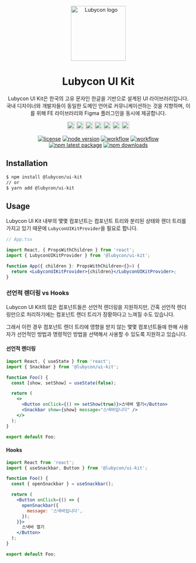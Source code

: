 <p align="center">
  <img width="150" src="https://d2x9jxyr47nlkc.cloudfront.net/logo/symbol-color.svg" alt="Lubycon logo">
</p>

<h1 align="center">Lubycon UI Kit</h1>

<p align="center">
  Lubycon UI Kit은 한국의 고유 문자인 한글을 기반으로 설계된 UI 라이브러리입니다.<br />
  국내 디자이너와 개발자들이 동일한 도메인 언어로 커뮤니케이션하는 것을 지향하며, 이를 위해 FE 라이브러리와 Figma 플러그인을 동시에 제공합니다.<br />
</p>

<div align="center" style="margin-bottom: 8px;">
  <a href="https://www.typescriptlang.org/" title="Typescript"><img src="https://github.com/tomchen/stack-icons/blob/master/logos/typescript-icon.svg" alt="Typescript" width="21px" height="21px"></a>
  <a href="https://reactjs.org/" title="React"><img src="https://github.com/tomchen/stack-icons/blob/master/logos/react.svg" alt="React" width="21px" height="21px"></a>
  <a href="https://www.w3.org/TR/html5/" title="HTML5"><img src="https://github.com/tomchen/stack-icons/blob/master/logos/html-5.svg" alt="HTML5" width="21px" height="21px"></a>
  <a href="https://sass-lang.com/" title="Sass"><img src="https://github.com/tomchen/stack-icons/blob/master/logos/sass.svg" alt="Sass" width="21px" height="21px"></a>
  <a href="https://rollupjs.org/" title="rollup.js"><img src="https://github.com/tomchen/stack-icons/blob/master/logos/rollup.svg" alt="rollup.js" width="21px" height="21px"></a>
  <a href="https://yarnpkg.com/" title="Yarn"><img src="https://github.com/tomchen/stack-icons/blob/master/logos/yarn.svg" alt="Yarn" width="21px" height="21px"></a>
  <a href="https://www.npmjs.com/" title="NPM"><img src="https://github.com/tomchen/stack-icons/blob/master/logos/npm.svg" alt="NPM" width="21px" height="21px"></a>
</div>

<div align="center">
  
  [![license](https://img.shields.io/badge/license-MIT-blue.svg)](https://github.com/mui-org/material-ui/blob/master/LICENSE)
  [![node version](https://badgen.net/npm/node/@lubycon/ui-kit)](https://github.com/Lubycon/lubycon-ui-kit/blob/master/ui-kit/package.json#L8)
  [![workflow](https://github.com/Lubycon/lubycon-ui-kit/workflows/Release%20UI%20Kit/badge.svg)](https://github.com/Lubycon/lubycon-ui-kit)
  [![workflow](https://github.com/Lubycon/lubycon-ui-kit/workflows/Publish%20Dev%20Storybook/badge.svg)](https://github.com/Lubycon/lubycon-ui-kit)  
  [![npm latest package](https://img.shields.io/npm/v/@lubycon/ui-kit/latest.svg)](https://www.npmjs.com/package/@lubycon/ui-kit)
  [![npm downloads](https://img.shields.io/npm/dm/@lubycon/ui-kit.svg)](https://www.npmjs.com/package/@lubycon/ui-kit)
  
</div>

## Installation

```bash
$ npm install @lubycon/ui-kit
// or
$ yarn add @lubycon/ui-kit
```

## Usage

Lubycon UI Kit 내부의 몇몇 컴포넌트는 컴포넌트 트리와 분리된 상태와 렌더 트리를 가지고 있기 때문에 `LubyconUIKitProvider`을 필요로 합니다.

```jsx
// App.tsx

import React, { PropsWithChildren } from 'react';
import { LubyconUIKitProvider } from '@lubycon/ui-kit';

function App({ children }: PropsWithChildren<{}>) {
  return <LubyconUIKitProvider>{children}</LubyconUIKitProvider>;
}
```

### 선언적 렌더링 vs Hooks

Lubycon UI Kit의 많은 컴포넌트들은 선언적 렌더링을 지원하지만, 간혹 선언적 렌더링만으로 처리하기에는 컴포넌트 렌더 트리가 장황하다고 느껴질 수도 있습니다.

그래서 이런 경우 컴포넌트 렌더 트리에 영향을 받지 않는 몇몇 컴포넌트들에 한해 사용자가 선언적인 방법과 명령적인 방법을 선택해서 사용할 수 있도록 지원하고 있습니다.

#### 선언적 렌더링

```jsx
import React, { useState } from 'react';
import { Snackbar } from '@lubycon/ui-kit';

function Foo() {
  const [show, setShow] = useState(false);

  return (
    <>
      <Button onClick={() => setShow(true)}>스낵바 열기</Button>
      <Snackbar show={show} message="스낵바입니다" />
    </>
  );
}

export default Foo;
```

#### Hooks

```jsx
import React from 'react';
import { useSnackbar, Button } from '@lubycon/ui-kit';

function Foo() {
  const { openSnackbar } = useSnackbar();

  return (
    <Button onClick={() => {
      openSnackbar({
        message: '스낵바입니다',
      });
    }}>
      스낵바 열기
    </Button>
  );
}

export default Foo;
```
